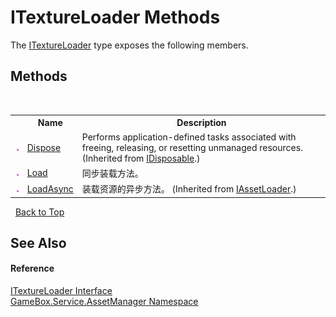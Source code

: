 # ITextureLoader Methods
 

The <a href="2def479a-213b-501f-cf59-a505bc69af28">ITextureLoader</a> type exposes the following members.


## Methods
&nbsp;<table><tr><th></th><th>Name</th><th>Description</th></tr><tr><td>![Public method](media/pubmethod.gif "Public method")</td><td><a href="http://msdn2.microsoft.com/zh-cn/library/es4s3w1d" target="_blank">Dispose</a></td><td>
Performs application-defined tasks associated with freeing, releasing, or resetting unmanaged resources.
 (Inherited from <a href="http://msdn2.microsoft.com/zh-cn/library/aax125c9" target="_blank">IDisposable</a>.)</td></tr><tr><td>![Public method](media/pubmethod.gif "Public method")</td><td><a href="a38d4134-06b2-ad94-9a6f-e772eee54fd3">Load</a></td><td>
同步装载方法。</td></tr><tr><td>![Public method](media/pubmethod.gif "Public method")</td><td><a href="c24ebb3c-2191-69a8-dece-f22d8d0805be">LoadAsync</a></td><td>
装载资源的异步方法。
 (Inherited from <a href="ab257468-6426-8b64-9b9e-03a141fde535">IAssetLoader</a>.)</td></tr></table>&nbsp;
<a href="#itextureloader-methods">Back to Top</a>

## See Also


#### Reference
<a href="2def479a-213b-501f-cf59-a505bc69af28">ITextureLoader Interface</a><br /><a href="cc6873e1-22bd-dc21-74c4-6be6dc11bacf">GameBox.Service.AssetManager Namespace</a><br />
